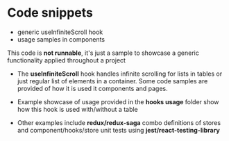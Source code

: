 # Code snippets

- generic useInfiniteScroll hook
- usage samples in components

This code is **not runnable**, it's just a sample to showcase a generic functionality applied throughout a project

- The **useInfiniteScroll** hook handles infinite scrolling for lists in tables or just regular list of elements in a container. Some code samples are provided of how it is used it components and pages.

- Example showcase of usage provided in the **hooks usage** folder show how this hook is used with/without a table

- Other examples include **redux/redux-saga** combo definitions of stores and component/hooks/store unit tests using **jest/react-testing-library**
